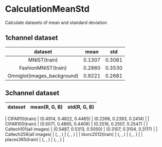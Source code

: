 # CalculationMeanStd
Calculate datasets of mean and standard deviation

## 1channel dataset
| dataset | mean | std |
|:-------:|:----:|:---:|
| MNIST(train) | 0.1307 | 0.3081 |
| FashionMNIST(train) | 0.2860 | 0.3530 |
| Omniglot(images_background) | 0.9221 | 0.2681 |

## 3channel dataset
| dataset | mean(R, G, B) | std(R, G, B) |
|:-------:|:-------------:|:------------:|

| CIFAR10(train) | (0.4914, 0.4822, 0.4465) | (0.2396, 0.2393, 0.2414) |
| CIFAR100(train) | (0.5071, 0.4865, 0.4409) | (0.2516, 0.2507, 0.2547) |
| Caltech101(all images) | (0.5487, 0.5313, 0.5050) | (0.3107, 0.3104, 0.3117) |
| Caltech256(all images) | (, , ) | (, , ) |
| ilsvrc2012(train) | (, , ) | (, , ) |
| places365(train) | (, , ) | (, , ) |
